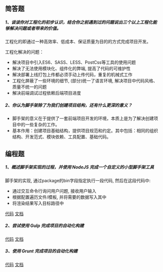 ## 简答题
##### 1、谈谈你对工程化的初步认识，结合你之前遇到过的问题说出三个以上工程化能够解决问题或者带来的价值。
工程化的即通过一种高效率、低成本、保证质量为目的的方式完成项目开发。

工程化解决的问题：
  * 解决项目中引入ES6、SASS、LESS、PostCss等工具的使用问题
  * 解决了无法使用模块化、组件化的弊端, 提高了代码的可维护性
  * 解决部署上线打包上传都必须手动上传代码，重复的机械式工作
  * 工程化屏蔽了一些环境的细节, (部分)统一了语言环境, 解决项目中代码风格、质量不统一的问题
  * 解决前端调试过程依赖后端项目进度


##### 2、你认为脚手架除了为我们创建项目结构，还有什么更深的意义？

* 脚手架的意义在于提供了一套前端项目开发的环境，本质上是为了解决创建项目中的一些复杂的工作。
* 基本作用：创建项目基础结构，提供项目规范和约定。其中包括：相同的组织结构、开发范式、模块依赖、工具配置、基础代码。

## 编程题

##### 1、概述脚手架实现的过程，并使用 NodeJS 完成一个自定义的小型脚手架工具

脚手架的实现, 通过package的bin字段指定执行一段代码, 然后在这段代码中:
+ 通过交互命令行询问用户问题, 接收用户输入
+ 根据配置遍历文件/模板, 并将需要的数据写入其中
+ 将渲染结果写入目标路径中

[代码][1]
[文档][2]

##### 2、尝试使用 Gulp 完成项目的自动化构建

[代码][3]
[文档][4]

##### 3、使用 Grunt 完成项目的自动化构建

[代码][5]
[文档][6]

[1]:https://github.com/LeonYoYo/Advanced/tree/master/fed-e-task-02-01/code/generator-practice-proj 
[2]:https://github.com/LeonYoYo/Advanced/blob/master/fed-e-task-02-01/notes/generator-practice-proj.md
[3]:https://github.com/LeonYoYo/Advanced/blob/master/fed-e-task-02-01/code/gulp/gulpfile.js
[4]:https://github.com/LeonYoYo/Advanced/blob/master/fed-e-task-02-01/notes/gulp.md
[5]:https://github.com/LeonYoYo/Advanced/blob/master/fed-e-task-02-01/code/grunt/gruntfile.js
[6]:https://github.com/LeonYoYo/Advanced/blob/master/fed-e-task-02-01/notes/grunt.md
